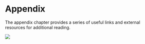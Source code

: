 # Appendix

The appendix chapter provides a series of useful links and external resources for additional reading.

![](../.gitbook/assets/appendix.png)

